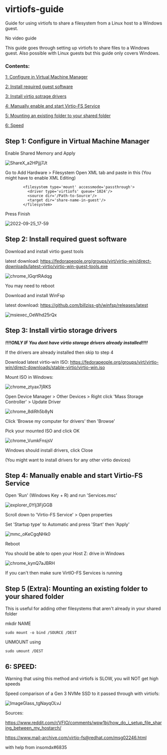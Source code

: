 # virtiofs-guide
Guide for using virtiofs to share a filesystem from a Linux host to a Windows guest.

No video guide

This guide goes through setting up virtiofs to share files to a Windows guest. Also possible with Linux guests but this guide only covers Windows.

### Contents:


 [1: Configure in Virtual Machine Manager](https://github.com/silvercreeper356/virtiofs-guide#step-1-configure-in-virtual-machine-manager)
 
 [2: Install required guest software](https://github.com/silvercreeper356/virtiofs-guide#step-2-install-required-guest-software)
 
 [3: Install virtio sotrage drivers](https://github.com/silvercreeper356/virtiofs-guide#step-3-install-virtio-storage-drivers)
 
 [4: Manually enable and start Virtio-FS Service](https://github.com/silvercreeper356/virtiofs-guide#step-4-manually-enable-and-start-virtio-fs-service)
 
 [5: Mounting an existing folder to your shared folder](https://github.com/silvercreeper356/virtiofs-guide#step-5-extra-mounting-an-existing-folder-to-your-shared-folder)
 
 [6: Speed](https://github.com/silvercreeper356/virtiofs-guide#6-speed)
 
## Step 1: Configure in Virtual Machine Manager

Enable Shared Memory and Apply

![ShareX_a2HPjjj7Jt](https://user-images.githubusercontent.com/76752846/192163739-b2e59ff2-03d0-4346-8d01-9d5180ce957f.png)

Go to Add Hardware > Filesystem
Open XML tab and paste in this (You might have to enable XML Editing)
```
        <filesystem type='mount' accessmode='passthrough'>
          <driver type='virtiofs' queue='1024'/>
          <source dir='/Path-to-Source'/>
          <target dir='share-name-in-guest'/>
        </filesystem>
```
Press Finish 

![2022-09-25_17-59](https://user-images.githubusercontent.com/76752846/192167448-6b037e37-4739-4c3f-a6d6-0c39c637c4a7.png)

## Step 2: Install required guest software

Download and install virtio guest tools

latest download: https://fedorapeople.org/groups/virt/virtio-win/direct-downloads/latest-virtio/virtio-win-guest-tools.exe

![chrome_lGqrtRAdqg](https://user-images.githubusercontent.com/76752846/192167723-cd52cbd5-4c1b-485c-b020-aebc86a77079.png)

You may need to reboot

Download and install WinFsp

latest download: https://github.com/billziss-gh/winfsp/releases/latest

![msiexec_OeWhd25rQx](https://user-images.githubusercontent.com/76752846/192167786-b55f3760-0dc5-481d-9d2d-1ef8676474c2.png)

## Step 3: Install virtio storage drivers

***!!!!ONLY IF You dont have virtio storage drivers already installed!!!!***

If the drivers are already installed then skip to step 4

Download latest virtio-win ISO: https://fedorapeople.org/groups/virt/virtio-win/direct-downloads/stable-virtio/virtio-win.iso

Mount ISO in Windows:

![chrome_ztyax7jRKS](https://user-images.githubusercontent.com/76752846/192167916-148cb231-2c81-4982-a925-c6738957210f.png)

Open Device Manager > Other Devices > Right click 'Mass Storage Controller' > Update Driver

![chrome_8diRh5b8yN](https://user-images.githubusercontent.com/76752846/192167960-56dd218c-8642-4ea2-afba-3aa00cbee4e5.png)

Click 'Browse my computer for drivers' then 'Browse'

Pick your mounted ISO and click OK

![chrome_VumkFnsjsV](https://user-images.githubusercontent.com/76752846/192167991-209d84ba-d107-4f34-992c-f37a358d4a75.png)

Windows should install drivers, click Close

(You might want to install drivers for any other virtio devices)

## Step 4: Manually enable and start Virtio-FS Service

Open 'Run' (Windows Key + R) and run 'Services.msc'

![explorer_0Ylj3FjGGB](https://user-images.githubusercontent.com/76752846/192168057-506b0ff2-468d-4091-a7df-3aee4a43a93f.png)

Scroll down to 'Virtio-FS Service' > Open properties

Set 'Startup type' to Automatic and press 'Start' then 'Apply'

![mmc_oKeCgqNHk0](https://user-images.githubusercontent.com/76752846/192168109-bcd79734-e84e-4d27-b2dc-a37deef37fb8.png)

Reboot

You should be able to open your Host Z: drive in Windows

![chrome_kynQ7aJBRH](https://user-images.githubusercontent.com/76752846/192168134-a82191f8-1dde-4914-acbc-39fb1af940e1.png)

If you can't then make sure VirtIO-FS Services is running

## Step 5 (Extra): Mounting an existing folder to your shared folder

This is useful for adding other filesystems that aren't already in your shared folder

mkdir NAME

```sudo mount -o bind /SOURCE /DEST```

UNMOUNT using

```sudo umount /DEST```

## 6: SPEED:

Warning that using this method and virtiofs is SLOW, you will NOT get high speeds

Speed comparison of a Gen 3 NVMe SSD to it passed through with virtiofs:

![ImageGlass_tgNayqOLvJ](https://user-images.githubusercontent.com/76752846/192169653-0584928a-41ad-4d6c-9864-63bb161d73ca.png)

Sources:

https://www.reddit.com/r/VFIO/comments/wpw1bj/how_do_i_setup_file_sharing_between_my_hostarch/

https://www.mail-archive.com/virtio-fs@redhat.com/msg02246.html

with help from insomdx#6835

